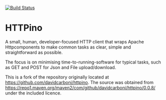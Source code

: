[![Build Status](https://travis-ci.org/davidcarboni/httpino.svg?branch=master)](https://travis-ci.org/davidcarboni/httpino)

# HTTPino

A small, human, developer-focused HTTP client that wraps Apache Httpcomponents to make common tasks as clear, simple and straightforward as possible.

The focus is on minimising time-to-running-software for typical tasks, such as GET and POST for Json and File upload/download.

This is a fork of the repository originally located at https://github.com/davidcarboni/httpino. The source was obtained 
from https://repo1.maven.org/maven2/com/github/davidcarboni/httpino/0.0.8/ under the included licence. 
